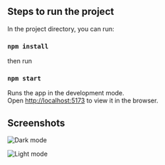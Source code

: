 ## Steps to run the project

In the project directory, you can run:

### `npm install`

then run
### `npm start`


Runs the app in the development mode.\
Open [http://localhost:5173](http://localhost:5173) to view it in the browser.


## Screenshots

![Dark mode](./screenshots/DarkMode.png)


![Light mode](./screenshots/LightMode.png)



